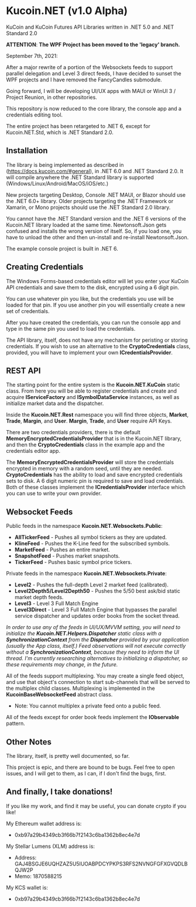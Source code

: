 # Kucoin.NET (v1.0 Alpha)
KuCoin and KuCoin Futures API Libraries written in .NET 5.0 and .NET Standard 2.0

__ATTENTION__: __The WPF Project has been moved to the 'legacy' branch.__

September 7th, 2021: 

After a major rewrite of a portion of the Websockets feeds to support parallel delegation and Level 3 direct feeds, I have
decided to sunset the WPF projects and I have removed the FancyCandles submodule.

Going forward, I will be developing UI/UX apps with MAUI or WinUI 3 / Project Reunion, in other repositories.

This repository is now reduced to the core library, the console app and a credentials editing tool.

The entire project has been retargeted to .NET 6, except for Kucoin.NET.Std, which is .NET Standard 2.0.  

## Installation

The library is being implemented as described in (https://docs.kucoin.com/#general), in .NET 6.0 and .NET Standard 2.0.  It will compile anywhere the .NET Standard library is supported (Windows/Linux/Android/MacOS/iOS/etc.)

New projects targeting Desktop, Console .NET MAUI, or Blazor should use the .NET 6.0+ library.  Older projects targeting the .NET Framework or Xamarin, or Mono projects should use the .NET Standard 2.0 library.

You cannot have the .NET Standard version and the .NET 6 versions of the Kucoin.NET library loaded at the same time.  Newtonsoft.Json gets confused and
installs the wrong version of itself.  So, if you load one, you have to unload the other and then un-install and re-install Newtonsoft.Json.

The example console project is built in .NET 6.

## Creating Credentials

The Windows Forms-based credentials editor will let you enter your KuCoin API credentials and save them to the disk, encrypted using a 6 digit pin.

You can use whatever pin you like, but the credentials you use will be loaded for that pin.  If you use another pin you will essentially create a
new set of credentials.  

After you have created the credentials, you can run the console app and type in the same pin you used to load the credentials.

The API library, itself, does not have any mechanism for peristing or storing credentials.  If you wish to use an alternative to the
__CryptoCredentials__ class, provided, you will have to implement your own __ICredentialsProvider__.

## REST API 

The starting point for the entire system is the __Kucoin.NET.KuCoin__ static class.  From here you will be able to register credentials 
and create and acquire __IServiceFactory__ and  __ISymbolDataService__ instances, as well as initialize market data and the dispatcher.

Inside the __Kucoin.NET.Rest__ namespace you will find three objects, __Market__, __Trade__, __Margin__, and __User__.  __Margin__, __Trade__, and __User__ require API Keys.  

There are two credentials providers, there is the default __MemoryEncryptedCredentialsProvider__ that is in the Kucoin.NET library, and then the __CryptoCredentials__ class in the example app and the credentials editor app.

The __MemoryEncryptedCredentialsProvider__ will store the credentials encrypted in memory with a random seed, until they are needed.  __CryptoCredentials__ has the ability to load and save encrypted credentials sets to disk.  A 6 digit numeric pin is required to save and load credentials.  Both of these classes implement the __ICredentialsProvider__ interface which you can use to write your own provider.

## Websocket Feeds

Public feeds in the namespace __Kucoin.NET.Websockets.Public__:

  - __AllTickerFeed__ - Pushes all symbol tickers as they are updated.
  - __KlineFeed__ - Pushes the K-Line feed for the subscribed symbols.
  - __MarketFeed__ - Pushes an entire market.
  - __SnapshotFeed__ - Pushes market snapshots.
  - __TickerFeed__ - Pushes basic symbol price tickers.

Private feeds in the namespace __Kucoin.NET.Websockets.Private__:

  - __Level2__ - Pushes the full-depth Level 2 market feed (calibrated).
  - __Level2Depth5/Level2Depth50__ - Pushes the 5/50 best ask/bid static market depth feeds.
  - __Level3__ - Level 3 Full Match Engine 
  - __Level3Direct__ - Level 3 Full Match Engine that bypasses the parallel service dispatcher and updates order books from the socket thread. 

_In order to use any of the feeds in UI/UX/MVVM setting, you will need to initialize the __Kucoin.NET.Helpers.Dispatcher__ static class with a __SynchronizationContext__ from the __Dispatcher__ provided by your application (usually the App class, itself.)  Feed observations will not execute correctly without a __SynchronizationContext__, because they need to inform the UI thread. I'm currently researching alternatives to initializing a dispatcher, so these requirements may change, in the future._

All of the feeds support multiplexing.  You may create a single feed object, and use that object's connection to start sub-channels that will be served to the multiplex child classes.  Multiplexing is implemented in the __KucoinBaseWebsocketFeed__ abstract class.  
  
  * Note: You cannot multiplex a private feed onto a public feed.

All of the feeds except for order book feeds implement the __IObservable<T>__ pattern.

## Other Notes

The library, itself, is pretty well documented, so far.

This project is epic, and there are bound to be bugs.  Feel free to open issues, and I will get to them, as I can, if I don't find the bugs, first.

## And finally, I take donations!  

If you like my work, and find it may be useful, you can donate crypto if you like!

My Ethereum wallet address is: 
  - 0xb97a29b4349cb3f66b7f2143c6ba1362b8ec4e7d

My Stellar Lumens (XLM) address is:
  - Address: GAJ4BSGJE6UQHZAZ5U5IUOABPDCYPKPS3RFS2NVNGFGFXGVQDLBQJW2P
  - Memo: 1870588215

My KCS wallet is:
  - 0xb97a29b4349cb3f66b7f2143c6ba1362b8ec4e7d


   



